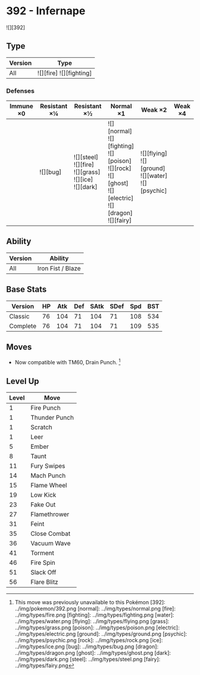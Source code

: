 # 392 - Infernape
![][392]

## Type

Version | Type
---     | ---
All     | ![][fire]  ![][fighting]

### Defenses

Immune ×0 | Resistant ×¼ | Resistant ×½                                                       | Normal ×1                                                                                                                | Weak ×2                                                      | Weak ×4
---       | ---          | ---                                                                | ---                                                                                                                      | ---                                                          | ---
&nbsp;    | ![][bug]<br> | ![][steel]<br>![][fire]<br>![][grass]<br>![][ice]<br>![][dark]<br> | ![][normal]<br>![][fighting]<br>![][poison]<br>![][rock]<br>![][ghost]<br>![][electric]<br>![][dragon]<br>![][fairy]<br> | ![][flying]<br>![][ground]<br>![][water]<br>![][psychic]<br> | &nbsp;

## Ability

Version | Ability
---     | ---
All     | Iron Fist / Blaze

## Base Stats

Version  | HP  | Atk | Def | SAtk | SDef | Spd | BST
---      | --- | --- | --- | ---  | ---  | --- | ---
Classic  | 76  | 104 | 71  | 104  | 71   | 108 | 534
Complete | 76  | 104 | 71  | 104  | 71   | 109 | 535

## Moves

 - Now compatible with TM60, Drain Punch. [^1]

## Level Up

Level | Move
---   | ---
1     | Fire Punch
1     | Thunder Punch
1     | Scratch
1     | Leer
5     | Ember
8     | Taunt
11    | Fury Swipes
14    | Mach Punch
15    | Flame Wheel
19    | Low Kick
23    | Fake Out
27    | Flamethrower
31    | Feint
35    | Close Combat
36    | Vacuum Wave
41    | Torment
46    | Fire Spin
51    | Slack Off
56    | Flare Blitz

[^1]: This move was previously unavailable to this Pokémon
[392]: ../img/pokemon/392.png
[normal]: ../img/types/normal.png
[fire]: ../img/types/fire.png
[fighting]: ../img/types/fighting.png
[water]: ../img/types/water.png
[flying]: ../img/types/flying.png
[grass]: ../img/types/grass.png
[poison]: ../img/types/poison.png
[electric]: ../img/types/electric.png
[ground]: ../img/types/ground.png
[psychic]: ../img/types/psychic.png
[rock]: ../img/types/rock.png
[ice]: ../img/types/ice.png
[bug]: ../img/types/bug.png
[dragon]: ../img/types/dragon.png
[ghost]: ../img/types/ghost.png
[dark]: ../img/types/dark.png
[steel]: ../img/types/steel.png
[fairy]: ../img/types/fairy.png
